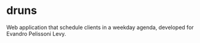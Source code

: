 druns
=====

Web application that schedule clients in a weekday agenda, developed for Evandro Pelissoni Levy.
